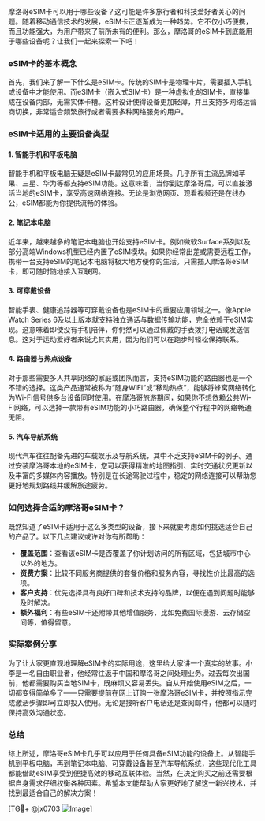 摩洛哥eSIM卡可以用于哪些设备？这可能是许多旅行者和科技爱好者关心的问题。随着移动通信技术的发展，eSIM卡正逐渐成为一种趋势。它不仅小巧便携，而且功能强大，为用户带来了前所未有的便利。那么，摩洛哥的eSIM卡到底能用于哪些设备呢？让我们一起来探索一下吧！

### eSIM卡的基本概念

首先，我们来了解一下什么是eSIM卡。传统的SIM卡是物理卡片，需要插入手机或设备中才能使用。而eSIM卡（嵌入式SIM卡）是一种虚拟化的SIM卡，直接集成在设备内部，无需实体卡槽。这种设计使得设备更加轻薄，并且支持多网络运营商切换，非常适合频繁旅行或者需要多种网络服务的用户。

### eSIM卡适用的主要设备类型

#### 1. 智能手机和平板电脑

智能手机和平板电脑无疑是eSIM卡最常见的应用场景。几乎所有主流品牌如苹果、三星、华为等都支持eSIM功能。这意味着，当你到达摩洛哥后，可以直接激活当地的eSIM卡，享受高速网络连接。无论是浏览网页、观看视频还是在线办公，eSIM都能为你提供流畅的体验。

#### 2. 笔记本电脑

近年来，越来越多的笔记本电脑也开始支持eSIM卡。例如微软Surface系列以及部分高端Windows机型已经内置了eSIM模块。如果你经常出差或需要远程工作，携带一台支持eSIM的笔记本电脑将极大地方便你的生活。只需插入摩洛哥eSIM卡，即可随时随地接入互联网。

#### 3. 可穿戴设备

智能手表、健康追踪器等可穿戴设备也是eSIM卡的重要应用领域之一。像Apple Watch Series 6及以上版本就支持独立通话与数据传输功能，完全依赖于eSIM实现。这意味着即使没有手机陪伴，你仍然可以通过佩戴的手表拨打电话或发送信息。这对于运动爱好者来说尤其实用，因为他们可以在跑步时轻松保持联系。

#### 4. 路由器与热点设备

对于那些需要多人共享网络的家庭或团队而言，支持eSIM功能的路由器也是一个不错的选择。这类产品通常被称为“随身WiFi”或“移动热点”，能够将蜂窝网络转化为Wi-Fi信号供多台设备同时使用。在摩洛哥旅游期间，如果你不想依赖公共Wi-Fi网络，可以选择一款带有eSIM功能的小巧路由器，确保整个行程中的网络畅通无阻。

#### 5. 汽车导航系统

现代汽车往往配备先进的车载娱乐及导航系统，其中不乏支持eSIM卡的例子。通过安装摩洛哥本地的eSIM卡，您可以获得精准的地图指引、实时交通状况更新以及丰富的多媒体内容播放。特别是在长途驾驶过程中，稳定的网络连接可以帮助您更好地规划路线并缓解旅途疲劳。

### 如何选择合适的摩洛哥eSIM卡？

既然知道了eSIM卡适用于这么多类型的设备，接下来就要考虑如何挑选适合自己的产品了。以下几点建议或许对你有所帮助：

- **覆盖范围**：查看该eSIM卡是否覆盖了你计划访问的所有区域，包括城市中心以外的地方。
- **资费方案**：比较不同服务商提供的套餐价格和服务内容，寻找性价比最高的选项。
- **客户支持**：优先选择具有良好口碑和技术支持的品牌，以便在遇到问题时能够及时解决。
- **额外福利**：有些eSIM卡还附带其他增值服务，比如免费国际漫游、云存储空间等，值得留意。

### 实际案例分享

为了让大家更直观地理解eSIM卡的实际用途，这里给大家讲一个真实的故事。小李是一名自由职业者，他经常往返于中国和摩洛哥之间处理业务。过去每次出国前，他都需要购买当地SIM卡，既麻烦又容易丢失。自从开始使用eSIM之后，一切都变得简单多了——只需要提前在网上订购一张摩洛哥eSIM卡，并按照指示完成激活步骤即可立即投入使用。无论是接听客户电话还是查阅邮件，他都可以随时保持高效沟通状态。

### 总结

综上所述，摩洛哥eSIM卡几乎可以应用于任何具备eSIM功能的设备上。从智能手机到平板电脑，再到笔记本电脑、可穿戴设备甚至汽车导航系统，这些现代化工具都能借助eSIM享受到便捷高效的移动互联体验。当然，在决定购买之前还需要根据自身需求仔细权衡各种因素。希望本文能帮助大家更好地了解这一新兴技术，并找到最适合自己的解决方案！

[TG💪+ @jx0703 ![Image](https://github.com/user-attachments/assets/dbca1d08-cadb-493c-b0ec-ad6f7a83f270)]